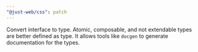 ```yaml
---
"@just-web/css": patch
---
```


Convert interface to type.
Atomic, composable, and not extendable types are better defined as type.
It allows tools like `docgen` to generate documentation for the types.
